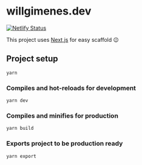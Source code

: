 # willgimenes.dev

[![Netlify Status](https://api.netlify.com/api/v1/badges/7fc96650-1129-4bc6-8dba-91f5b2c745d3/deploy-status)](https://app.netlify.com/sites/angry-sammet-253699/deploys)

This project uses [Next,js](http://nextjs.org/) for easy scaffold :wink:

## Project setup
```
yarn
```

### Compiles and hot-reloads for development
```
yarn dev
```

### Compiles and minifies for production
```
yarn build
```

### Exports project to be production ready
```
yarn export
```